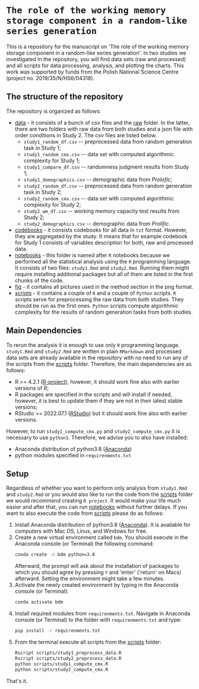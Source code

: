 # `The role of the working memory storage component in a random-like series generation`

This is a repository for the manuscript on 'The role of the working memory storage component in a random-like series generation'. In two studies we investigated  In the repository, you will find data sets (raw and processed) and all scripts for data processing, analysis, and plotting the charts. This work was supported by funds from the Polish National Science Centre (project no. 2019/35/N/HS6/04318).

## The structure of the repository

The repository is organized as follows:

* [data](data) - it consists of a bunch of csv files and the [raw](data/raw) folder. In the latter, there are two folders with raw data from both studies and a json file with order conditions in Study 2. The csv files are listed below.
	- `study1_random_df.csv` -- preprocessed data from random generation task in Study 1; 
	- `study1_random_cmx.csv` -- data set with computed algorithmic complexity for Study 1;
	- `study1_compare_df.csv` -- randomness judgment results from Study 1;
	- `study1_demographics.csv` -- demographic data from *Prolofic*;
	- `study2_random_df.csv` -- preprocessed data from random generation task in Study 2; 
	- `study2_random_cmx.csv` -- data set with computed algorithmic complexity for Study 2;
	- `study2_wm_df.csv` -- working memory capacity test results from Study 2;
	- `study2_demographics.csv` -- demographic data from *Prolific*.
* [codebooks](codebooks) - it consists codebooks for all data in `txt` format. However, they are aggregated by the study. It means that for example codebook for Study 1 consists of variables description for both, raw and processed data.  
* [notebooks](notebooks) -  this folder is named after `R` notebooks because we performed all the statistical analysis using the `R` programming language. It consists of two files: `study1.Rmd` and `study2.Rmd`. Running them might require installing additional packages but all of them are listed in the first chunks of the code.
* [fig](fig) - it contains all pictures used in the method section in the png format.
* [scripts](scripts) - it contains a couple of `R` and a couple of `Python` scripts. `R` scripts serve for preprocessing the raw data from both studies. They should be run as the first ones. `Python` scripts compute algorithmic complexity for the results of random generation tasks from both studies.

## Main Dependencies

To rerun the analysis it is enough to use only `R` programming language. `study1.Rmd` and `study2.Rmd` are written in plain `RMarkdown` and processed data sets are already available in the repository with no need to run any of the scripts from the [scripts](scripts) folder. Therefore, the main dependencies are as follows:

* R >= 4.2.1 ([R-project](https://www.r-project.org)), however, it should work fine also with earlier versions of R;
* R packages are specified in the scripts and will install if needed, however, it is best to update them if they are not in their latest stable versions;
* RStudio >= 2022.07.1 ([RStudio](https://rstudio.com)) but it should work fine also with earlier versions.

However, to run `study1_compute_cmx.py` and `study2_compute_cmx.py` it is necessary to use `python3`. Therefore, we advise you to also have installed:

* Anaconda distribution of python3.8 ([Anaconda](https://www.anaconda.com))
* python modules specified in `requirenments.txt`


## Setup

Regardless of whether you want to perform only analysis from `study1.Rmd` and `study2.Rmd` or you would also like to run the code from the [scripts](scripts) folder we would recommend creating `R project`. It would make your life much easier and after that, you can run [notebooks](notebooks) without further delays. If you want to also execute the code from [scripts](scripts) please do as follows:

1. Install Anaconda distribution of python3.8 ([Anaconda](https://www.anaconda.com)). It is available for computers with Mac OS, Linux, and Windows for free.
2. Create a new virtual environment called `bdm`. You should execute in the Anaconda console (or Terminal) the following command:
    ```bash
    conda create -n bdm python=3.8
    ```
    Afterward, the prompt will ask about the installation of packages to which you should agree by pressing `Y` and 'enter' ('return' on Macs) afterward. Setting the environment might take a few minutes.
3. Activate the newly created environment by typing in the Anaconda console (or Terminal):
    ```bash
    conda activate bdm
    ``` 
4. Install required modules from `requirenments.txt`. Navigate in Anaconda console (or Terminal) to the folder with `requirenments.txt` and type: 
    ```bash
    pip install -r requirenments.txt
    ```
5. From the terminal execute all scripts from the [scripts](scripts) folder:
    ```bash
    Rscript scripts/study1_preprocess_data.R
    Rscript scripts/study2_preprocess_data.R
    python scripts/study1_compute_cmx.R
    python scripts/study2_compute_cmx.R
    ```

That's it.

